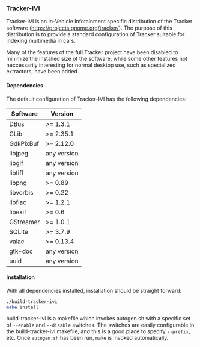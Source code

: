 ### Tracker-IVI
Tracker-IVI is an In-Vehicle Infotainment specific distribution of the Tracker
software (https://projects.gnome.org/tracker/). The purpose of this
distribution is to provide a standard configuration of Tracker suitable for
indexing multimedia in cars. 

Many of the features of the full Tracker project have been disabled to minimize
the installed size of the software, while some other features not neccessarily
interesting for normal desktop use, such as specialized extractors, have been
added.

#### Dependencies
The default configuration of Tracker-IVI has the following dependencies:

| Software      | Version       |
| ------------- | ------------- |
| DBus          | >= 1.3.1      |
| GLib          | >= 2.35.1     |
| GdkPixBuf     | >= 2.12.0     |
| libjpeg       | any version   |
| libgif        | any version   |
| libtiff       | any version   |
| libpng        | >= 0.89       |
| libvorbis     | >= 0.22       |
| libflac       | >= 1.2.1      |
| libexif       | >= 0.6        |
| GStreamer     | >= 1.0.1      |
| SQLite        | >= 3.7.9      |
| valac         | >= 0.13.4     |
| gtk-doc       | any version   |
| uuid          | any version   |

#### Installation
With all dependencies installed, installation should be straight forward:

```bash
./build-tracker-ivi
make install
```

build-tracker-ivi is a makefile which invokes autogen.sh with a specific set of `--enable` and `--disable` switches. The switches are easily configurable in the build-tracker-ivi makefile, and this is a good place to specify `--prefix`, etc. Once `autogen.sh` has been run, `make` is invoked automatically.
